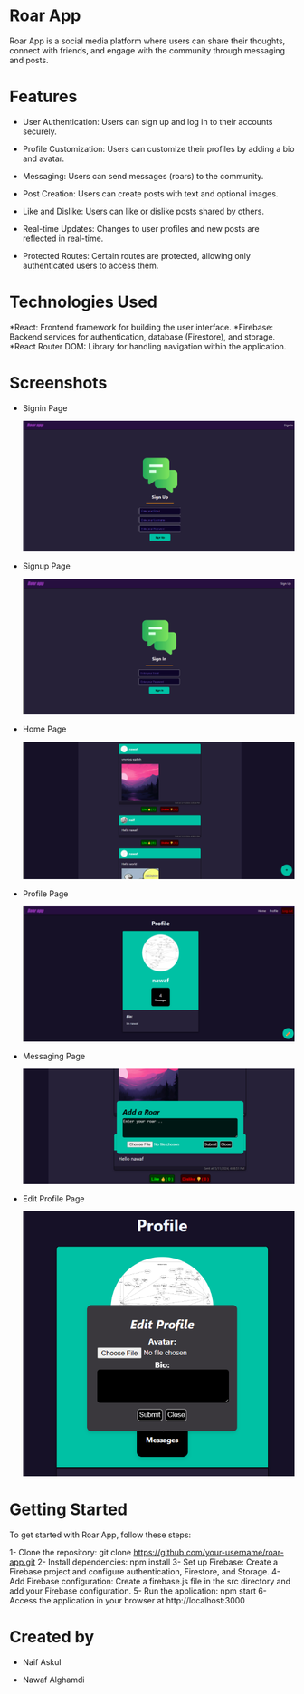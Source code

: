 # Roar App

Roar App is a social media platform where users can share their thoughts, connect with friends, and engage with the community through messaging and posts.

# Features

* User Authentication: Users can sign up and log in to their accounts securely.

* Profile Customization: Users can customize their profiles by adding a bio and avatar.
  
* Messaging: Users can send messages (roars) to the community.
  
* Post Creation: Users can create posts with text and optional images.
  
* Like and Dislike: Users can like or dislike posts shared by others.
  
* Real-time Updates: Changes to user profiles and new posts are reflected in real-time.
  
* Protected Routes: Certain routes are protected, allowing only authenticated users to access them.

# Technologies Used

*React: Frontend framework for building the user interface.
*Firebase: Backend services for authentication, database (Firestore), and storage.
*React Router DOM: Library for handling navigation within the application.

# Screenshots

* Signin Page

  ![](ScreenShots/Screenshot_8.png)

* Signup Page

   ![](ScreenShots/Screenshot_7.png)

* Home Page

  ![](ScreenShots/Screenshot_2.png)

* Profile Page

   ![](ScreenShots/Screenshot_4.png)

* Messaging Page

   ![](ScreenShots/Screenshot_3.png)

* Edit Profile Page

  ![](ScreenShots/Screenshot_5.png)

# Getting Started
To get started with Roar App, follow these steps:

1- Clone the repository: git clone https://github.com/your-username/roar-app.git
2- Install dependencies: npm install
3- Set up Firebase: Create a Firebase project and configure authentication, Firestore, and Storage.
4- Add Firebase configuration: Create a firebase.js file in the src directory and add your Firebase configuration.
5- Run the application: npm start
6- Access the application in your browser at http://localhost:3000

# Created by

* Naif Askul

* Nawaf Alghamdi
